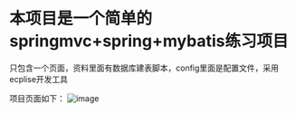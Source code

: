 # 本项目是一个简单的springmvc+spring+mybatis练习项目

只包含一个页面，资料里面有数据库建表脚本，config里面是配置文件，采用ecplise开发工具

项目页面如下：
![image](https://github.com/ruanwenjun/firstproject/blob/master/SSM%E7%AE%80%E5%8D%95%E7%BB%83%E4%B9%A0%E9%A1%B9%E7%9B%AE--CRM/images/index.png)
